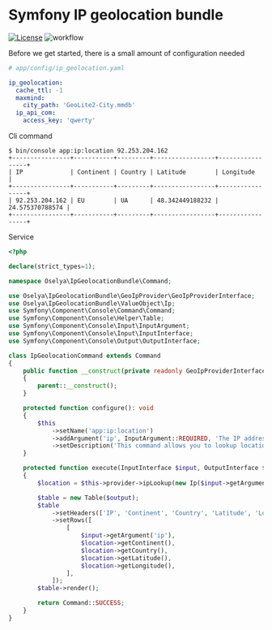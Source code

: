 Symfony IP geolocation bundle
=============================
[![License][license-image]][license-link] ![workflow](https://github.com/oselya/ip-geolocation-bundle/actions/workflows/php.yml/badge.svg)


Before we get started, there is a small amount of configuration needed

```yml
# app/config/ip_geolocation.yaml

ip_geolocation:
  cache_ttl: -1
  maxmind:
    city_path: 'GeoLite2-City.mmdb'
  ip_api_com:
    access_key: 'qwerty'
```

Cli command

```shell
$ bin/console app:ip:location 92.253.204.162
+----------------+-----------+---------+-----------------+-----------------+
| IP             | Continent | Country | Latitude        | Longitude       |
+----------------+-----------+---------+-----------------+-----------------+
| 92.253.204.162 | EU        | UA      | 48.342449188232 | 24.575370788574 |
+----------------+-----------+---------+-----------------+-----------------+
```

Service

```php
<?php

declare(strict_types=1);

namespace Oselya\IpGeolocationBundle\Command;

use Oselya\IpGeolocationBundle\GeoIpProvider\GeoIpProviderInterface;
use Oselya\IpGeolocationBundle\ValueObject\Ip;
use Symfony\Component\Console\Command\Command;
use Symfony\Component\Console\Helper\Table;
use Symfony\Component\Console\Input\InputArgument;
use Symfony\Component\Console\Input\InputInterface;
use Symfony\Component\Console\Output\OutputInterface;

class IpGeolocationCommand extends Command
{
    public function __construct(private readonly GeoIpProviderInterface $provider)
    {
        parent::__construct();
    }

    protected function configure(): void
    {
        $this
            ->setName('app:ip:location')
            ->addArgument('ip', InputArgument::REQUIRED, 'The IP address.')
            ->setDescription('This command allows you to lookup location of IP addresses.');
    }

    protected function execute(InputInterface $input, OutputInterface $output): int
    {
        $location = $this->provider->ipLookup(new Ip($input->getArgument('ip')));

        $table = new Table($output);
        $table
            ->setHeaders(['IP', 'Continent', 'Country', 'Latitude', 'Longitude'])
            ->setRows([
                [
                    $input->getArgument('ip'),
                    $location->getContinent(),
                    $location->getCountry(),
                    $location->getLatitude(),
                    $location->getLongitude(),
                ],
            ]);
        $table->render();

        return Command::SUCCESS;
    }
}
```

[license-link]: https://github.com/oselya/ip-geolocation-bundle/blob/main/LICENSE
[license-image]: https://img.shields.io/dub/l/vibe-d.svg